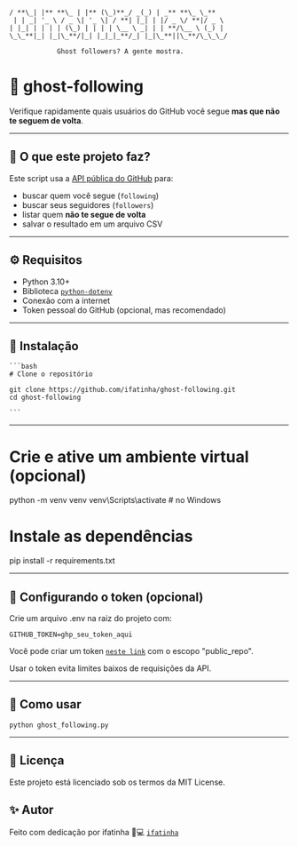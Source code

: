 ```

/ **\_| |** **\_ | |** (\_)**_/ _(_) | _** **\_ \_**
 | | _| '_ \ / _ \| '_ \| / **| |_| | |/ _ \/ **|/ _ \
| |_| | | | | (\_) | | | | \__ \ _| | | **/\__ \ (_) |
\_\_**|_| |_|\_**/|_| |_|_|_**/_| |_|\_**||\_**/\_\_\_/

            Ghost followers? A gente mostra.
```

# 👻 ghost-following

Verifique rapidamente quais usuários do GitHub você segue **mas que não te seguem de volta**.

---

## 📌 O que este projeto faz?

Este script usa a [API pública do GitHub](https://docs.github.com/pt/rest) para:

- buscar quem você segue (`following`)
- buscar seus seguidores (`followers`)
- listar quem **não te segue de volta**
- salvar o resultado em um arquivo CSV

---

## ⚙️ Requisitos

- Python 3.10+
- Biblioteca [`python-dotenv`](https://pypi.org/project/python-dotenv/)
- Conexão com a internet
- Token pessoal do GitHub (opcional, mas recomendado)

---

## 🧪 Instalação

    ```bash
    # Clone o repositório

    git clone https://github.com/ifatinha/ghost-following.git
    cd ghost-following

    ```

---

# Crie e ative um ambiente virtual (opcional)

python -m venv venv
venv\Scripts\activate # no Windows

# Instale as dependências

pip install -r requirements.txt

---

## 🔐 Configurando o token (opcional)

Crie um arquivo .env na raiz do projeto com:

```
GITHUB_TOKEN=ghp_seu_token_aqui
```

Você pode criar um token [`neste link`](https://github.com/settings/tokens) com o escopo "public_repo".

Usar o token evita limites baixos de requisições da API.

---

## 🚀 Como usar

```
python ghost_following.py
```

---

## 📄 Licença
Este projeto está licenciado sob os termos da MIT License.

## ✨ Autor
Feito com dedicação por ifatinha 🧠💻
[`ifatinha`](https://github.com/ifatinha)